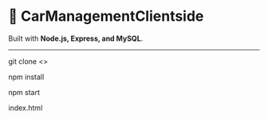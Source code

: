 # 🚗 CarManagementClientside

Built with **Node.js, Express, and MySQL**.

---

git clone <>

npm install

<add credentials>
  
npm start

index.html
